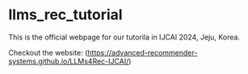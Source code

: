# llms_rec_tutorial

This is the official webpage for our tutorila in IJCAI 2024, Jeju, Korea.

Checkout the website: (https://advanced-recommender-systems.github.io/LLMs4Rec-IJCAI/)
